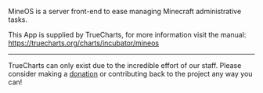 MineOS is a server front-end to ease managing Minecraft administrative tasks.

This App is supplied by TrueCharts, for more information visit the manual: https://truecharts.org/charts/incubator/mineos

---

TrueCharts can only exist due to the incredible effort of our staff.
Please consider making a [donation](https://truecharts.org/docs/about/sponsor) or contributing back to the project any way you can!
